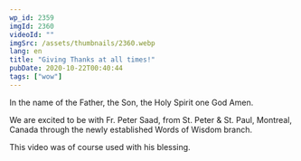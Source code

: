 ```yaml
---
wp_id: 2359
imgId: 2360
videoId: ""
imgSrc: /assets/thumbnails/2360.webp
lang: en
title: "Giving Thanks at all times!"
pubDate: 2020-10-22T00:40:44
tags: ["wow"]
---
```


<p>In the name of the Father, the Son, the Holy Spirit one God Amen.</p>
<p>We are excited to be with Fr. Peter Saad, from St. Peter &amp; St. Paul, Montreal, Canada through the newly established Words of Wisdom branch.</p>
<p>This video was of course used with his blessing.</p>
<p>&nbsp;</p>
